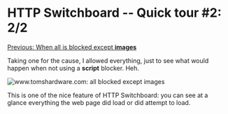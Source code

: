 # HTTP Switchboard -- Quick tour #2: 2/2

[Previous: When all is blocked except **images**](Quick-tour-%232%3A-1-of-2)

Taking one for the cause, I allowed everything, just to see what would happen when not using a **script** blocker. Heh.

![www.tomshardware.com: all blocked except images](https://raw.github.com/gorhill/httpswitchboard/master/doc/img/quicktour-002-b.png)

This is one of the nice feature of HTTP Switchboard: you can see at a glance everything the web page did load or did attempt to load.